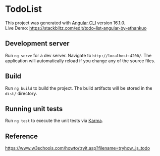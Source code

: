 # TodoList

This project was generated with [Angular CLI](https://github.com/angular/angular-cli) version 16.1.0.  
Live Demo: https://stackblitz.com/edit/todo-list-angular-by-ethankuo

## Development server

Run `ng serve` for a dev server. Navigate to `http://localhost:4200/`. The application will automatically reload if you change any of the source files.

## Build

Run `ng build` to build the project. The build artifacts will be stored in the `dist/` directory.

## Running unit tests

Run `ng test` to execute the unit tests via [Karma](https://karma-runner.github.io).

## Reference
https://www.w3schools.com/howto/tryit.asp?filename=tryhow_js_todo
